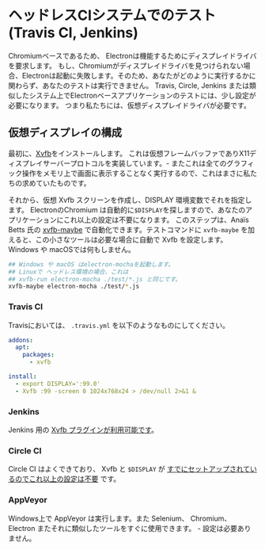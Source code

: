 # ヘッドレスCIシステムでのテスト (Travis CI, Jenkins)

Chromiumベースであるため、 Electronは機能するためにディスプレイドライバを要求します。 もし、Chromiumがディスプレイドライバを見つけられない場合、Electronは起動に失敗します。そのため、あなたがどのように実行するかに関わらず、あなたのテストは実行できません。 Travis, Circle, Jenkins または類似したシステム上でElectronベースアプリケーションのテストには、少し設定が必要になります。 つまり私たちには、仮想ディスプレイドライバが必要です。

## 仮想ディスプレイの構成

最初に、[Xvfb](https://en.wikipedia.org/wiki/Xvfb)をインストールします。 これは仮想フレームバッファでありX11ディスプレイサーバープロトコルを実装しています。- またこれは全てのグラフィック操作をメモリ上で画面に表示することなく実行するので、これはまさに私たちの求めていたものです。

それから、仮想 Xvfb スクリーンを作成し、DISPLAY 環境変数でそれを指定します。 ElectronのChromium は自動的に`$DISPLAY`を探しますので、あなたのアプリケーションにこれ以上の設定は不要になります。 このステップは、Anaïs Betts 氏の [xvfb-maybe](https://github.com/anaisbetts/xvfb-maybe) で自動化できます。テストコマンドに `xvfb-maybe` を加えると、この小さなツールは必要な場合に自動で Xvfb を設定します。 Windows や macOSでは何もしません。

```sh
## Windows や macOS はelectron-mochaを起動します。
## Linuxで ヘッドレス環境の場合、これは
## xvfb-run electron-mocha ./test/*.js と同じです。
xvfb-maybe electron-mocha ./test/*.js
```

### Travis CI

Travisにおいては、 `.travis.yml` を以下のようなものにしてください。

```yml
addons:
  apt:
    packages:
      - xvfb

install:
  - export DISPLAY=':99.0'
  - Xvfb :99 -screen 0 1024x768x24 > /dev/null 2>&1 &
```

### Jenkins

Jenkins 用の [Xvfb プラグインが利用可能です](https://wiki.jenkins-ci.org/display/JENKINS/Xvfb+Plugin)。

### Circle CI

Circle CI はよくできており、 Xvfb と `$DISPLAY` が [すでにセットアップされているのでこれ以上の設定は不要](https://circleci.com/docs/environment#browsers) です。

### AppVeyor

Windows上で AppVeyor は実行します。また Selenium、 Chromium、 Electron またそれに類似したツールをすぐに使用できます。 - 設定は必要ありません。
